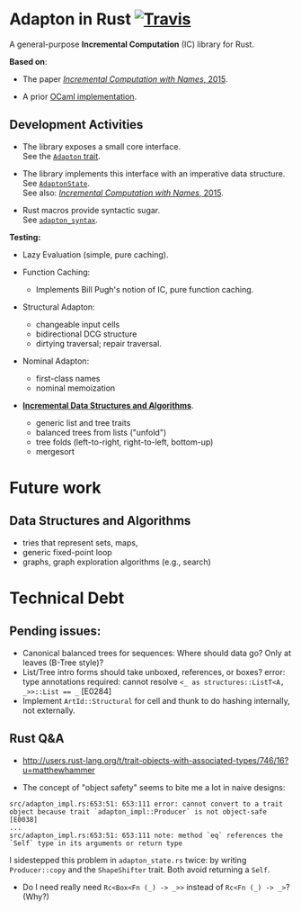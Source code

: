 Adapton in Rust  [![Travis](https://api.travis-ci.org/plum-umd/adapton.rust.svg?branch=master)](https://travis-ci.org/plum-umd/adapton.rust)
========================

A general-purpose **Incremental Computation** (IC) library for Rust.

**Based on**:

 - The paper [_Incremental Computation with Names_, 2015](http://arxiv.org/abs/1503.07792).

 - A prior [OCaml implementation](https://github.com/plum-umd/adapton.ocaml).

Development Activities
-----------------------
 - The library exposes a small core interface.  
   See the [`Adapton` trait](https://github.com/plum-umd/adapton.rust/blob/master/src/adapton_sigs.rs#L7).  

 - The library implements this interface with an imperative data structure.  
   See [`AdaptonState`](https://github.com/plum-umd/adapton.rust/blob/master/src/adapton_state.rs).  
   See also: [_Incremental Computation with Names_, 2015](http://arxiv.org/abs/1503.07792).

 - Rust macros provide syntactic sugar.  
   See [`adapton_syntax`](https://github.com/plum-umd/adapton.rust/blob/master/src/adapton_syntax.rs).  

**Testing:**

 - Lazy Evaluation (simple, pure caching).

 - Function Caching:
   - Implements Bill Pugh's notion of IC, pure function caching.

 - Structural Adapton:
   - changeable input cells
   - bidirectional DCG structure
   - dirtying traversal; repair traversal.

 - Nominal Adapton:
   - first-class names
   - nominal memoization

 - [**Incremental Data Structures and Algorithms**](https://github.com/plum-umd/adapton.rust/blob/master/src/structures.rs).
   - generic list and tree traits
   - balanced trees from lists ("unfold")
   - tree folds (left-to-right, right-to-left, bottom-up)
   - mergesort

Future work
============

Data Structures and Algorithms
-------------------------------------------
 - tries that represent sets, maps,
 - generic fixed-point loop
 - graphs, graph exploration algorithms (e.g., search)


Technical Debt
================

Pending issues:
-----------------
 - Canonical balanced trees for sequences: Where should data go? Only at leaves (B-Tree style)?
 - List/Tree intro forms should take unboxed, references, or boxes?
   error: type annotations required: cannot resolve `<_ as structures::ListT<A, _>>::List == _` [E0284]
 - Implement `ArtId::Structural` for cell and thunk to do hashing internally, not externally.

Rust Q&A
---------

 - http://users.rust-lang.org/t/trait-objects-with-associated-types/746/16?u=matthewhammer

 - The concept of "object safety" seems to bite me a lot in naive designs:
 
```
src/adapton_impl.rs:653:51: 653:111 error: cannot convert to a trait object because trait `adapton_impl::Producer` is not object-safe [E0038]
...
src/adapton_impl.rs:653:51: 653:111 note: method `eq` references the `Self` type in its arguments or return type
```

 I sidestepped this problem in `adapton_state.rs` twice: by writing `Producer::copy` and the `ShapeShifter` trait.  Both avoid returning a `Self`.

 - Do I need really need `Rc<Box<Fn (_) -> _>>` instead of `Rc<Fn (_) -> _>`? (Why?)

 
